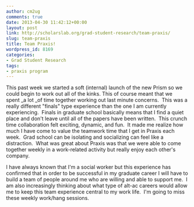 ```yaml
---
author: cm2ug
comments: true
date: 2013-04-30 11:42:12+00:00
layout: post
link: http://scholarslab.org/grad-student-research/team-praxis/
slug: team-praxis
title: Team Praxis!
wordpress_id: 8169
categories:
- Grad Student Research
tags:
- praxis program
---
```


This past week we started a soft (internal) launch of the new Prism so we could begin to work out all of the kinks. This of course meant that we spent _a lot _of time together working out last minute concerns.  This was a really different "finals" type experience than the one I am currently experiencing.  Finals in graduate school basically means that I find a quiet place and don't leave until all of the papers have been written.  This crunch time collaboration felt exciting, dynamic, and fun.  It made me realize how much I have come to value the teamwork time that I get in Praxis each week.  Grad school can be isolating and socializing can feel like a distraction.  What was great about Praxis was that we were able to come together weekly in a work-related activity but really enjoy each other's company.

I have always known that I'm a social worker but this experience has confirmed that in order to be successful in my graduate career I will have to build a team of people around me who are willing and able to support me.  I am also increasingly thinking about what type of alt-ac careers would allow me to keep this team experience central to my work life.  I'm going to miss these weekly work/hang sessions.
